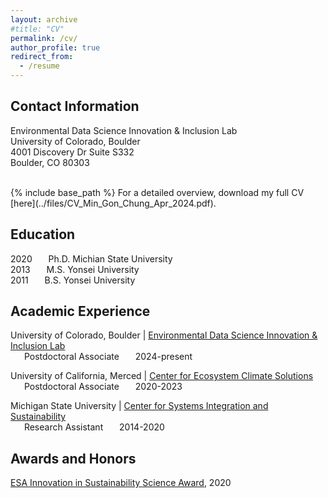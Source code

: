 ```yaml
---
layout: archive
#title: "CV"
permalink: /cv/
author_profile: true
redirect_from:
  - /resume
---
```


## Contact Information
Environmental Data Science Innovation & Inclusion Lab<br>
University of Colorado, Boulder<br>
4001 Discovery Dr Suite S332<br>
Boulder, CO 80303<br>

<br>
{% include base_path %}
For a detailed overview, download my full CV [here](../files/CV_Min_Gon_Chung_Apr_2024.pdf).

## Education
2020 &ensp;  &ensp;    Ph.D. Michian State University<br>
2013 &ensp;  &ensp;    M.S. Yonsei University<br>
2011 &ensp;  &ensp;    B.S. Yonsei University<br>

## Academic Experience
University of Colorado, Boulder | [Environmental Data Science Innovation & Inclusion Lab](https://esiil.org/)<br>
&ensp; &ensp;        Postdoctoral Associate   &ensp;  &ensp;     2024-present

University of California, Merced | [Center for Ecosystem Climate Solutions](https://california-ecosystem-climate.solutions/)<br>
&ensp; &ensp;         Postdoctoral Associate   &ensp; &ensp;      2020-2023

Michigan State University | [Center for Systems Integration and Sustainability](https://www.canr.msu.edu/csis/)<br>
&ensp; &ensp;         Research Assistant   &ensp; &ensp;      2014-2020

## Awards and Honors
[ESA Innovation in Sustainability Science Award](https://esajournals.onlinelibrary.wiley.com/doi/10.1002/bes2.1790), 2020
